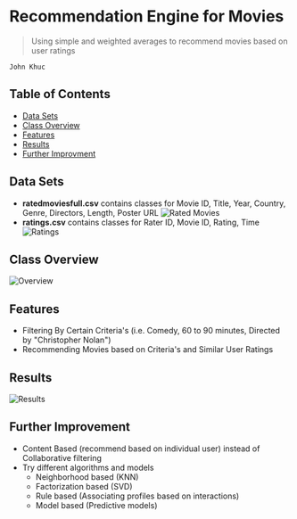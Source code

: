 # Recommendation Engine for Movies
> Using simple and weighted averages to recommend movies based on user ratings

`John Khuc`

## Table of Contents
- [Data Sets](#data-sets)
- [Class Overview](#class-overview)
- [Features](#features)
- [Results](#results)
- [Further Improvment](#further-improvement)

## Data Sets
- **ratedmoviesfull.csv** contains classes for Movie ID, Title, Year, Country, Genre, Directors, Length, Poster URL 
![Rated Movies](https://i.gyazo.com/4170f3f763d9947e520076cfc1881b61.png)
- **ratings.csv** contains classes for Rater ID, Movie ID, Rating, Time  
![Ratings](https://i.gyazo.com/e97beae574731732b4045b43b1c12dfe.png)

## Class Overview
![Overview](https://i.gyazo.com/ba958c52d9d9f6cbbeafe6022540a0e5.png)

## Features
- Filtering By Certain Criteria's (i.e. Comedy, 60 to 90 minutes, Directed by "Christopher Nolan")
- Recommending Movies based on Criteria's and Similar User Ratings 

## Results
![Results](https://i.gyazo.com/1ddfac63308ac5eba44b6b8136e4182c.png)

## Further Improvement
- Content Based (recommend based on individual user) instead of Collaborative filtering
- Try different algorithms and models
  - Neighborhood based (KNN)
  - Factorization based (SVD)
  - Rule based (Associating profiles based on interactions)
  - Model based (Predictive models)



